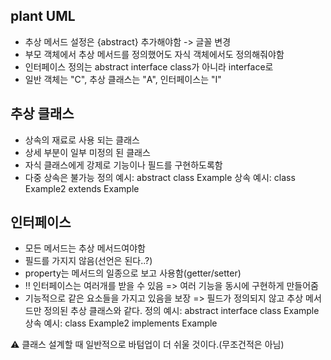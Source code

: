 ## plant UML
- 추상 메서드 설정은 {abstract} 추가해야함 -> 글꼴 변경
- 부모 객체에서 추상 메서드를 정의했어도 자식 객체에서도 정의해줘야함
- 인터페이스 정의는 abstract interface class가 아니라 interface로
- 일반 객체는 "C", 추상 클래스는 "A", 인터페이스는 "I"

## 추상 클래스
- 상속의 재료로 사용 되는 클래스
- 상세 부분이 일부 미정의 된 클래스
- 자식 클래스에게 강제로 기능이나 필드를 구현하도록함
- 다중 상속은 불가능
정의 예시: abstract class Example
상속 예시: class Example2 extends Example

## 인터페이스
- 모든 메서드는 추상 메서드여야함
- 필드를 가지지 않음(선언은 된다..?)
- property는 메서드의 일종으로 보고 사용함(getter/setter)
- ‼️ 인터페이스는 여러개를 받을 수 있음 => 여러 기능을 동시에 구현하게 만들어줌
- 기능적으로 같은 요소들을 가지고 있음을 보장
    => 필드가 정의되지 않고 추상 메서드만 정의된 추상 클래스와 같다.
정의 예시: abstract interface class Example
상속 예시: class Example2 implements Example

⚠️ 클래스 설계할 때 일반적으로 바텀업이 더 쉬울 것이다.(무조건적은 아님)